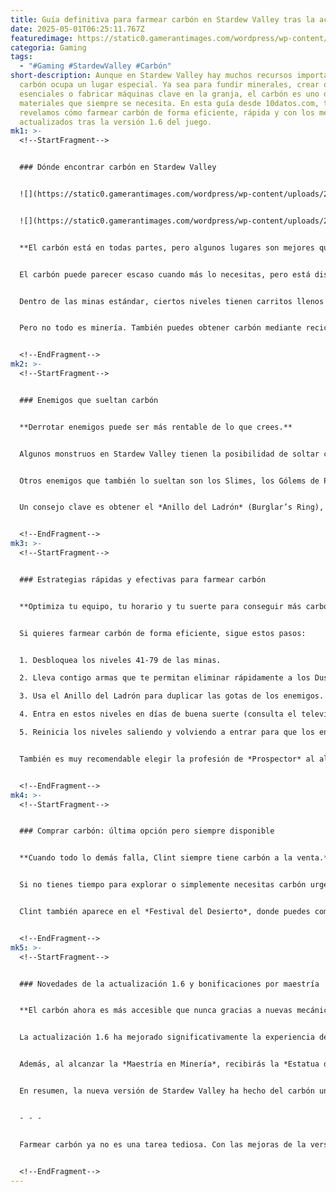 ```yaml
---
title: Guía definitiva para farmear carbón en Stardew Valley tras la actualización 1.6
date: 2025-05-01T06:25:11.767Z
featuredimage: https://static0.gamerantimages.com/wordpress/wp-content/uploads/2022/07/stardew-valley-coal-mines.jpg?q=70&fit=crop&w=1140&h=&dpr=1
categoria: Gaming
tags:
  - "#Gaming #StardewValley #Carbón"
short-description: Aunque en Stardew Valley hay muchos recursos importantes, el
  carbón ocupa un lugar especial. Ya sea para fundir minerales, crear objetos
  esenciales o fabricar máquinas clave en la granja, el carbón es uno de esos
  materiales que siempre se necesita. En esta guía desde 10datos.com, te
  revelamos cómo farmear carbón de forma eficiente, rápida y con los métodos más
  actualizados tras la versión 1.6 del juego.
mk1: >-
  <!--StartFragment-->


  ### Dónde encontrar carbón en Stardew Valley


  ![](https://static0.gamerantimages.com/wordpress/wp-content/uploads/2021/04/Stardew-Valley-Coal.jpg?q=70&fit=crop&w=750&h=422&dpr=1)


  ![](https://static0.gamerantimages.com/wordpress/wp-content/uploads/2025/04/where-is-the-blacksmith-stardew-valley-1.jpg?q=49&fit=crop&w=750&h=422&dpr=2)


  **El carbón está en todas partes, pero algunos lugares son mejores que otros.**


  El carbón puede parecer escaso cuando más lo necesitas, pero está disponible en múltiples formas si sabes dónde buscar. El método más clásico es romper piedras en las minas ubicadas en la región de la montaña. Además, el desierto del Calico y la Caverna Calavera también ofrecen oportunidades de encontrar carbón, tanto al romper rocas como al explorar.


  Dentro de las minas estándar, ciertos niveles tienen carritos llenos de carbón que se reponen cada año. También puedes encontrar bolsas marrones de minero, tanto en las minas normales como en la Caverna Calavera. Y si exploras la Mazmorra del Volcán en la Isla Jengibre, ahora puedes encontrar *Nodos de Carbón*, una nueva fuente constante introducida en la actualización 1.6.


  Pero no todo es minería. También puedes obtener carbón mediante reciclaje de basura, pescando cofres con suerte, o usando una Criba en los ríos para buscar minerales. Si tienes un Horno de Carbón (Charcoal Kiln), puedes convertir madera en carbón fácilmente. Y por si fuera poco, muchos enemigos del juego también lo sueltan al morir.


  <!--EndFragment-->
mk2: >-
  <!--StartFragment-->


  ### Enemigos que sueltan carbón


  **Derrotar enemigos puede ser más rentable de lo que crees.**


  Algunos monstruos en Stardew Valley tienen la posibilidad de soltar carbón al ser derrotados. Los más destacados son los *Dust Sprites* (Espíritus de Polvo), que se encuentran en los niveles congelados de las minas, entre los pisos 41 y 79. Estos tienen un 50% de probabilidad de soltar carbón, lo que los convierte en uno de los métodos más eficaces para farmearlo.


  Otros enemigos que también lo sueltan son los Slimes, los Gólems de Piedra, los Gólems de Iridio, y las Sombras Brutas y Chamanes. Aunque su probabilidad es más baja que la de los Dust Sprites, no está de más tenerlos en cuenta si los encuentras mientras exploras.


  Un consejo clave es obtener el *Anillo del Ladrón* (Burglar’s Ring), el cual duplica la cantidad de botín que sueltan los enemigos. Para conseguirlo, deberás derrotar 500 Dust Sprites y luego reclamar tu premio en el gremio de aventureros. Combinado con la zona de los niveles 41-79, este anillo te garantizará sesiones de farmeo extremadamente productivas.


  <!--EndFragment-->
mk3: >-
  <!--StartFragment-->


  ### Estrategias rápidas y efectivas para farmear carbón


  **Optimiza tu equipo, tu horario y tu suerte para conseguir más carbón por día.**


  Si quieres farmear carbón de forma eficiente, sigue estos pasos:


  1. Desbloquea los niveles 41-79 de las minas.

  2. Lleva contigo armas que te permitan eliminar rápidamente a los Dust Sprites.

  3. Usa el Anillo del Ladrón para duplicar las gotas de los enemigos.

  4. Entra en estos niveles en días de buena suerte (consulta el televisor por la mañana).

  5. Reinicia los niveles saliendo y volviendo a entrar para que los enemigos reaparezcan.


  También es muy recomendable elegir la profesión de *Prospector* al alcanzar el nivel 10 en minería, lo que duplica la probabilidad de encontrar carbón al romper piedras. Para ello, primero deberás haber elegido la profesión de *Minero* en el nivel 5. Este combo mejora considerablemente el farmeo de carbón sin necesidad de luchar.


  <!--EndFragment-->
mk4: >-
  <!--StartFragment-->


  ### Comprar carbón: última opción pero siempre disponible


  **Cuando todo lo demás falla, Clint siempre tiene carbón a la venta.**


  Si no tienes tiempo para explorar o simplemente necesitas carbón urgente, puedes comprarlo en la herrería de Clint. Durante el primer año, cada unidad cuesta 150 de oro, y a partir del segundo año, sube a 250. No es el método más rentable, pero es rápido y directo.


  Clint también aparece en el *Festival del Desierto*, donde puedes comprar hasta 50 unidades de carbón por 5 Huevos del Calico cada una. Además, puedes abrir Geodas con él por 25 de oro para tener una probabilidad de obtener carbón, aunque es más aleatorio y no siempre garantiza resultados.


  <!--EndFragment-->
mk5: >-
  <!--StartFragment-->


  ### Novedades de la actualización 1.6 y bonificaciones por maestría


  **El carbón ahora es más accesible que nunca gracias a nuevas mecánicas.**


  La actualización 1.6 ha mejorado significativamente la experiencia del jugador a la hora de recolectar carbón. Los *Nodos de Carbón* en la Isla Jengibre ofrecen una nueva fuente fija durante las expediciones, ideal para jugadores de nivel alto que quieren aprovechar cada viaje.


  Además, al alcanzar la *Maestría en Minería*, recibirás la *Estatua del Rey Enano*, que ofrece un beneficio diario. Una de estas bonificaciones aumenta tu probabilidad de encontrar carbón al romper rocas, convirtiéndose en una ayuda pasiva perfecta para el farmeo constante.


  En resumen, la nueva versión de Stardew Valley ha hecho del carbón un recurso mucho más fácil de obtener si aplicas las estrategias correctas. Ya sea que prefieras explorar, combatir o simplemente comprar, ahora tienes múltiples caminos para mantenerte bien abastecido.


  - - -


  Farmear carbón ya no es una tarea tediosa. Con las mejoras de la versión 1.6 y las estrategias adecuadas, puedes centrarte en lo que más importa: expandir tu granja, mejorar tus herramientas y disfrutar de la vida en Stardew Valley.


  <!--EndFragment-->
---
```

